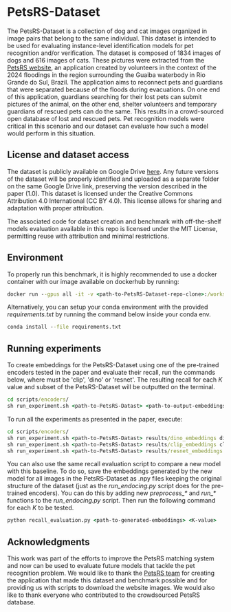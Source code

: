 # PetsRS-Dataset
The PetsRS-Dataset is a collection of dog and cat images organized in image pairs that belong to the same individual. 
This dataset is intended to be used for evaluating instance-level identification models for pet recognition and/or 
verification. The dataset is composed of 1834 images of dogs and 616 images of cats. These pictures were extracted 
from the [PetsRS website](https://petsrs.com.br/), an application created by volunteers in the context of the 2024 floodings in the region 
surrounding the Guaiba waterbody in Rio Grande do Sul, Brazil. The application aims to reconnect pets and guardians 
that were separated because of the floods during evacuations. On one end of this application, guardians searching 
for their lost pets can submit pictures of the animal, on the other end, shelter volunteers and temporary guardians 
of rescued pets can do the same. This results in a crowd-sourced open database of lost and rescued pets. Pet recognition 
models were critical in this scenario and our dataset can evaluate how such a model would perform in this situation. 

## License and dataset access

The dataset is publicly available on Google Drive [here](https://drive.google.com/drive/folders/1ljLg3mMSA3FDYcFvf7QJnT5EHCj3yO4N). Any future versions of the dataset will be properly identified 
and uploaded as a separate folder on the same Google Drive link, preserving the version described in the paper (1.0). 
This dataset is licensed under the Creative Commons Attribution 4.0 International (CC BY 4.0). This license allows for 
sharing and adaptation with proper attribution.

The associated code for dataset creation and benchmark with off-the-shelf models evaluation available in this repo is 
licensed under the MIT License, permitting reuse with attribution and minimal restrictions.

## Environment

To properly run this benchmark, it is highly recommended to use a docker container with our image available on dockerhub by running:

```bat
docker run --gpus all -it -v <path-to-PetsRS-Dataset-repo-clone>:/workspace/ pglpinto/pets-rs-dataset
```

Alternatively, you can setup your conda environment with the provided *requirements.txt* by running the command below inside your conda env. 

```bat
conda install --file requirements.txt
```

## Running experiments

To create embeddings for the PetsRS-Dataset using one of the pre-trained encoders tested in the paper and evaluate their recall, run the commands below, where <model-family> must be 'clip', 'dino' or 'resnet'. The resulting recall for each *K* value and subset of the PetsRS-Dataset will be outputted on the terminal. 

```bat
cd scripts/encoders/
sh run_experiment.sh <path-to-PetsRS-Datast> <path-to-output-embeddings> <model-family>
```

To run all the experiments as presented in the paper, execute:

```bat
cd scripts/encoders/
sh run_experiment.sh <path-to-PetsRS-Datast> results/dino_embeddings dino
sh run_experiment.sh <path-to-PetsRS-Datast> results/clip_embeddings clip
sh run_experiment.sh <path-to-PetsRS-Datast> results/resnet_embeddings resnet
```

You can also use the same recall evaluation script to compare a new model with this baseline. To do so, save the embeddings generated by the new model for all images in the PetsRS-Dataset as .npy files keeping the original structure of the dataset (just as the *run_endocing.py* script does for the pre-trained encoders). You can do this by adding new *preprocess_\** and *run_\** functions to the *run_endocing.py* script. Then run the following command for each *K* to be tested.

```bat
python recall_evaluation.py <path-to-generated-embeddings> <K-value>
```

## Acknowledgments

This work was part of the efforts to improve the PetsRS matching system and now can be used to evaluate future models that tackle the pet recognition problem. We would like to thank the [PetsRS team](https://petsrs.com.br/voluntarios) for creating the application that made this dataset and benchmark possible and for providing us with scripts to download the website images. We would also like to thank everyone who contributed to the crowdsourced PetsRS database. 
